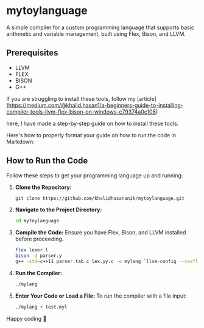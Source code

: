 # mytoylanguage

A simple compiler for a custom programming language that supports basic arithmetic and variable management, built using Flex, Bison, and LLVM.

## Prerequisites

- LLVM
- FLEX
- BISON
- G++

If you are struggling to install these tools, follow my [article] (<https://medium.com/@khalid.hasan1/a-beginners-guide-to-installing-compiler-tools-llvm-flex-bison-on-windows-c79374a0c108>)

here, I have made a step-by-step guide on how to install these tools.

Here's how to properly format your guide on how to run the code in Markdown:

## How to Run the Code

Follow these steps to get your programming language up and running:

1. **Clone the Repository:**

   ```bash
   git clone https://github.com/khalidhasananik/mytoylanguage.git
   ```

2. **Navigate to the Project Directory:**

   ```bash
   cd mytoylanguage
   ```

3. **Compile the Code:**
   Ensure you have Flex, Bison, and LLVM installed before proceeding.

   ```bash
   flex lexer.l
   bison -d parser.y
   g++ -std=c++11 parser.tab.c lex.yy.c -o mylang `llvm-config --cxxflags --ldflags --system-libs --libs core`
   ```

4. **Run the Compiler:**

   ```bash
   ./mylang
   ```

5. **Enter Your Code or Load a File:**
   To run the compiler with a file input:

   ```bash
   ./mylang < test.myl
   ```

Happy coding 🚀

